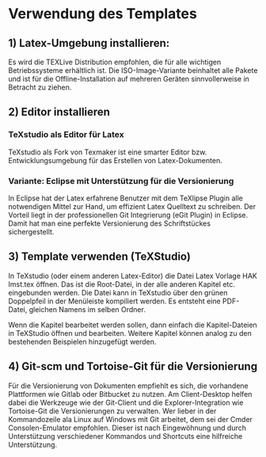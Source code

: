 
# Verwendung des Templates

## 1) Latex-Umgebung installieren:
Es wird die TEXLive Distribution empfohlen, die für alle wichtigen Betriebssysteme erhältlich ist. Die ISO-Image-Variante beinhaltet alle Pakete und ist für die Offline-Installation auf mehreren Geräten sinnvollerweise in Betracht zu ziehen. 

## 2) Editor installieren

### TeXstudio als Editor für Latex

TeXstudio als Fork von Texmaker ist eine smarter Editor bzw.  Entwicklungsumgebung für das Erstellen von Latex-Dokumenten.

### Variante: Eclipse mit Unterstützung für die Versionierung 

In Eclipse hat der Latex erfahrene Benutzer mit dem TeXlipse Plugin alle notwendigen Mittel zur Hand, um effizient Latex Quelltext zu schreiben. Der Vorteil liegt in der professionellen Git Integrierung (eGit Plugin) in Eclipse. Damit hat man eine perfekte Versionierung des Schriftstückes sichergestellt. 

## 3) Template verwenden (TeXStudio)

In TeXstudio (oder einem anderen Latex-Editor) die Datei  Latex Vorlage HAK Imst.tex öffnen. Das ist die Root-Datei, in der alle anderen Kapitel etc. eingebunden werden. Die Datei kann in TeXstudio über den grünen Doppelpfeil in der Menüleiste kompiliert werden. Es entsteht eine PDF-Datei, gleichen Namens im selben Ordner.

Wenn die Kapitel bearbeitet werden sollen, dann einfach die Kapitel-Dateien in TeXStudio öffnen und bearbeiten. Weitere Kapitel können analog zu den bestehenden Beispielen hinzugefügt werden.

## 4) Git-scm und Tortoise-Git für die Versionierung

Für die Versionierung von Dokumenten empfiehlt es sich, die vorhandene Plattformen wie Gitlab oder Bitbucket zu nutzen. Am Client-Desktop helfen dabei die Werkzeuge wie der Git-Client und die Explorer-Integration wie Tortoise-Git die Versionierungen zu verwalten. Wer lieber in der Kommandozeile ala Linux auf Windows mit Git arbeitet, dem sei der Cmder Consolen-Emulator empfohlen. Dieser ist nach Eingewöhnung und durch Unterstützung verschiedener Kommandos und Shortcuts eine hilfreiche Unterstützung. 

